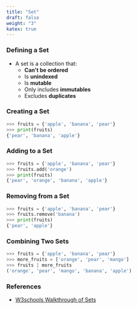 ```yaml
---
title: "Set"
draft: false
weight: "3"
katex: true
---
```


### Defining a Set
- A set is a collection that:
	- **Can't be ordered**
	- Is **unindexed**
	- Is **mutable**
	- Only includes **immutables**
	- Excludes **duplicates**

### Creating a Set

```python
>>> fruits = {'apple', 'banana', 'pear'}
>>> print(fruits)
{'pear', 'banana', 'apple'}
```

### Adding to a Set

```python
>>> fruits = {'apple', 'banana', 'pear'}
>>> fruits.add('orange')
>>> print(fruits)
{'pear', 'orange', 'banana', 'apple'}
```

### Removing from a Set

```python
>>> fruits = {'apple', 'banana', 'pear'}
>>> fruits.remove('banana')
>>> print(fruits)
{'pear', 'apple'}
```

### Combining Two Sets

```python
>>> fruits = {'apple', 'banana', 'pear'}
>>> more_fruits = ['orange', 'pear', 'mango']
>>> fruits | more_fruits
('orange', 'pear', 'mango', 'banana', 'apple')
```

### References
- [W3schools Walkthrough of Sets](https://www.w3schools.com/python/python_sets.asp)
